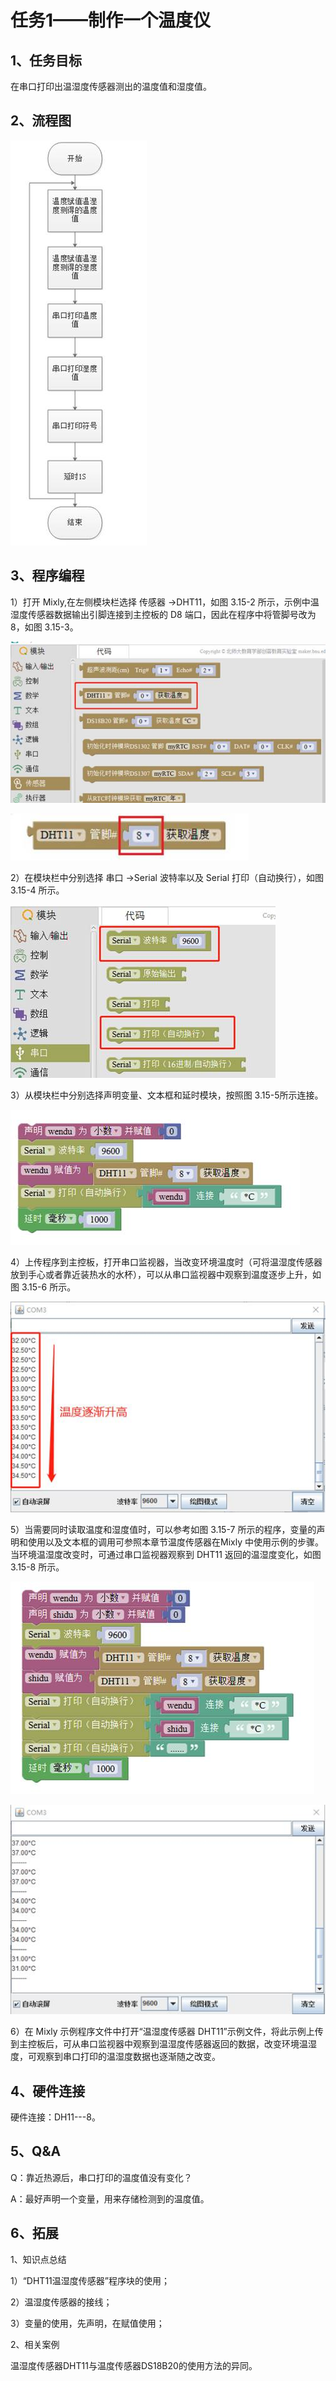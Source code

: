 # 任务1——制作一个温度仪

## 1、任务目标

在串口打印出温湿度传感器测出的温度值和湿度值。

## 2、流程图

![&#x56FE; 3.15-1](../../../.gitbook/assets/image382.jpg)

## 3、程序编程

1）打开 Mixly,在左侧模块栏选择 传感器 →DHT11，如图 3.15-2 所示，示例中温湿度传感器数据输出引脚连接到主控板的 D8 端口，因此在程序中将管脚号改为 8，如图 3.15-3。

![&#x56FE; 3.15-2](../../../.gitbook/assets/image384.jpg)

![&#x56FE; 3.15-3](../../../.gitbook/assets/image386.jpg)

2）在模块栏中分别选择 串口 →Serial 波特率以及 Serial 打印（自动换行），如图 3.15-4 所示。

![&#x56FE; 3.15-4](../../../.gitbook/assets/image388.jpg)

3）从模块栏中分别选择声明变量、文本框和延时模块，按照图 3.15-5所示连接。

![&#x56FE; 3.15-5](../../../.gitbook/assets/image390.jpg)

4）上传程序到主控板，打开串口监视器，当改变环境温度时（可将温湿度传感器放到手心或者靠近装热水的水杯），可以从串口监视器中观察到温度逐步上升，如图 3.15-6 所示。

![&#x56FE; 3.15-6](../../../.gitbook/assets/image392.jpg)

5）当需要同时读取温度和湿度值时，可以参考如图 3.15-7 所示的程序，变量的声明和使用以及文本框的调用可参照本章节温度传感器在Mixly 中使用示例的步骤。当环境温湿度改变时，可通过串口监视器观察到 DHT11 返回的温湿度变化，如图 3.15-8 所示。

![&#x56FE; 3.15-7](../../../.gitbook/assets/image394.jpg)

![&#x56FE; 3.15-8](../../../.gitbook/assets/image396.jpg)

6）在 Mixly 示例程序文件中打开“温湿度传感器 DHT11”示例文件，将此示例上传到主控板后，可从串口监视器中观察到温湿度传感器返回的数据，改变环境温湿度，可观察到串口打印的温湿度数据也逐渐随之改变。

## 4、硬件连接

硬件连接：DH11---8。

## 5、Q&A

Q：靠近热源后，串口打印的温度值没有变化？

A：最好声明一个变量，用来存储检测到的温度值。

## 6、拓展

1、知识点总结

1）“DHT11温湿度传感器”程序块的使用；

2）温湿度传感器的接线；

3）变量的使用，先声明，在赋值使用；

2、相关案例

温湿度传感器DHT11与温度传感器DS18B20的使用方法的异同。

